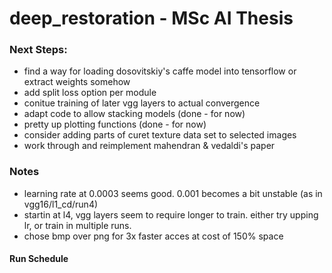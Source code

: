 # deep_restoration - MSc AI Thesis

### Next Steps:
- find a way for loading dosovitskiy's caffe model into tensorflow or extract weights somehow
- add split loss option per module
- conitue training of later vgg layers to actual convergence
- adapt code to allow stacking models (done - for now)
- pretty up plotting functions (done - for now)
- consider adding parts of curet texture data set to selected images
- work through and reimplement mahendran & vedaldi's paper

### Notes
- learning rate at 0.0003 seems good. 0.001 becomes a bit unstable (as in vgg16/l1_cd/run4)
- startin at l4, vgg layers seem to require longer to train. either try upping lr, or train in multiple runs.
- chose bmp over png for 3x faster acces at cost of 150% space

#### Run Schedule
